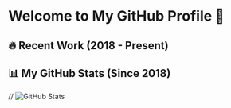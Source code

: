 # Welcome to My GitHub Profile 🚀

## 🔥 Recent Work (2018 - Present)


## 📊 My GitHub Stats (Since 2018)
// ![GitHub Stats](https://github-readme-stats.vercel.app/api?username=snowman&show_icons=true&hide=contribs&count_private=true&since=2018)
